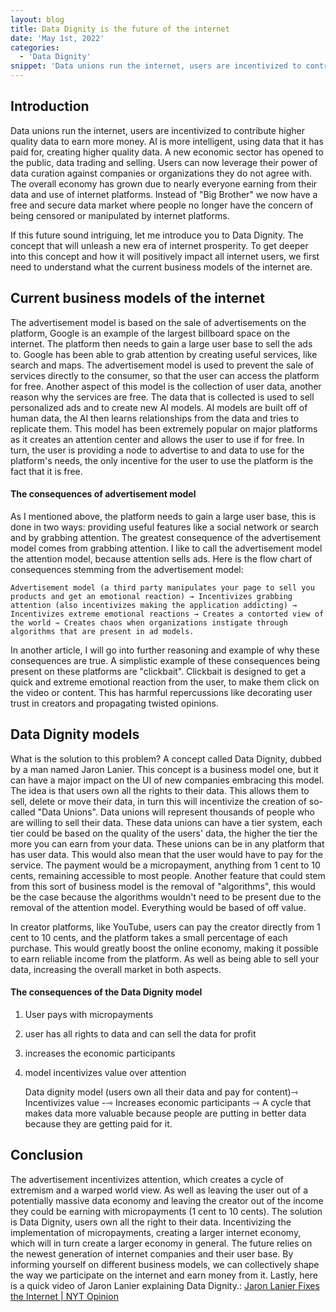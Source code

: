 ```yaml
---
layout: blog
title: Data Dignity is the future of the internet
date: 'May 1st, 2022'
categories:
  - 'Data Dignity'
snippet: 'Data unions run the internet, users are incentivized to contribute higher quality data to earn more money. AI is more intelligent, using data that it has paid for, creating higher quality data. A new economic sector has opened to the public, data trading and selling.'
---
```


## Introduction

Data unions run the internet, users are incentivized to contribute higher quality data to earn more money. AI is more intelligent, using data that it has paid for, creating higher quality data. A new economic sector has opened to the public, data trading and selling. Users can now leverage their power of data curation against companies or organizations they do not agree with. The overall economy has grown due to nearly everyone earning from their data and use of internet platforms. Instead of "Big Brother" we now have a free and secure data market where people no longer have the concern of being censored or manipulated by internet platforms.

If this future sound intriguing, let me introduce you to Data Dignity. The concept that will unleash a new era of internet prosperity. To get deeper into this concept and how it will positively impact all internet users, we first need to understand what the current business models of the internet are.

## Current business models of the internet

The advertisement model is based on the sale of advertisements on the platform, Google is an example of the largest billboard space on the internet. The platform then needs to gain a large user base to sell the ads to. Google has been able to grab attention by creating useful services, like search and maps. The advertisement model is used to prevent the sale of services directly to the consumer, so that the user can access the platform for free. Another aspect of this model is the collection of user data, another reason why the services are free. The data that is collected is used to sell personalized ads and to create new AI models. AI models are built off of human data, the AI then learns relationships from the data and tries to replicate them. This model has been extremely popular on major platforms as it creates an attention center and allows the user to use if for free. In turn, the user is providing a node to advertise to and data to use for the platform's needs, the only incentive for the user to use the platform is the fact that it is free.

#### The consequences of advertisement model

As I mentioned above, the platform needs to gain a large user base, this is done in two ways: providing useful features like a social network or search and by grabbing attention. The greatest consequence of the advertisement model comes from grabbing attention. I like to call the advertisement model the attention model, because attention sells ads. Here is the flow chart of consequences stemming from the advertisement model:

    Advertisement model (a third party manipulates your page to sell you products and get an emotional reaction) → Incentivizes grabbing attention (also incentivizes making the application addicting) → Incentivizes extreme emotional reactions → Creates a contorted view of the world ⇾ Creates chaos when organizations instigate through algorithms that are present in ad models.

In another article, I will go into further reasoning and example of why these consequences are true. A simplistic example of these consequences being present on these platforms are "clickbait". Clickbait is designed to get a quick and extreme emotional reaction from the user, to make them click on the video or content. This has harmful repercussions like decorating user trust in creators and propagating twisted opinions.

## Data Dignity models

What is the solution to this problem? A concept called Data Dignity, dubbed by a man named Jaron Lanier. This concept is a business model one, but it can have a major impact on the UI of new companies embracing this model. The idea is that users own all the rights to their data. This allows them to sell, delete or move their data, in turn this will incentivize the creation of so-called "Data Unions". Data unions will represent thousands of people who are willing to sell their data. These data unions can have a tier system, each tier could be based on the quality of the users' data, the higher the tier the more you can earn from your data. These unions can be in any platform that has user data. This would also mean that the user would have to pay for the service. The payment would be a micropayment, anything from 1 cent to 10 cents, remaining accessible to most people. Another feature that could stem from this sort of business model is the removal of "algorithms", this would be the case because the algorithms wouldn't need to be present due to the removal of the attention model. Everything would be based of off value.

In creator platforms, like YouTube, users can pay the creator directly from 1 cent to 10 cents, and the platform takes a small percentage of each purchase. This would greatly boost the online economy, making it possible to earn reliable income from the platform. As well as being able to sell your data, increasing the overall market in both aspects.

#### The consequences of the Data Dignity model

1. User pays with micropayments
2. user has all rights to data and can sell the data for profit
3. increases the economic participants
4. model incentivizes value over attention

   Data dignity model (users own all their data and pay for content)⇾ Incentivizes value -⇾ Increases economic participants ⇾ A cycle that makes data more valuable because people are putting in better data because they are getting paid for it.

## Conclusion

The advertisement incentivizes attention, which creates a cycle of extremism and a warped world view. As well as leaving the user out of a potentially massive data economy and leaving the creator out of the income they could be earning with micropayments (1 cent to 10 cents). The solution is Data Dignity, users own all the right to their data. Incentivizing the implementation of micropayments, creating a larger internet economy, which will in turn create a larger economy in general. The future relies on the newest generation of internet companies and their user base. By informing yourself on different business models, we can collectively shape the way we participate on the internet and earn money from it. Lastly, here is a quick video of Jaron Lanier explaining Data Dignity.: [Jaron Lanier Fixes the Internet | NYT Opinion](https://www.youtube.com/watch?v=Np5ri-KktNs)
